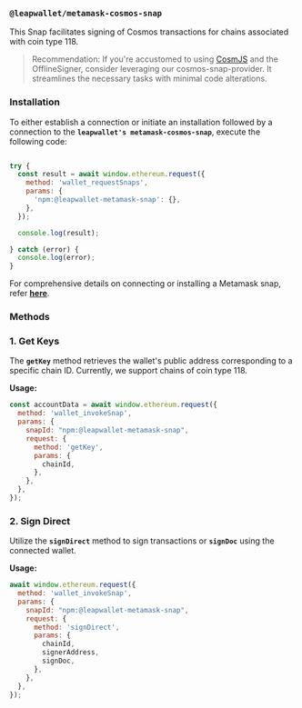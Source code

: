 ### **`@leapwallet/metamask-cosmos-snap`**

This Snap facilitates signing of Cosmos transactions for chains associated with coin type 118.

> Recommendation: If you're accustomed to using [CosmJS](https://github.com/cosmos/cosmjs) and the OfflineSigner, consider leveraging our cosmos-snap-provider. It streamlines the necessary tasks with minimal code alterations.
> 

### **Installation**

To either establish a connection or initiate an installation followed by a connection to the **`leapwallet's metamask-cosmos-snap`**, execute the following code:

```javascript

try {
  const result = await window.ethereum.request({
    method: 'wallet_requestSnaps',
    params: {
      'npm:@leapwallet-metamask-snap': {},
    },
  });

  console.log(result);

} catch (error) {
  console.log(error);
}

```

For comprehensive details on connecting or installing a Metamask snap, refer **[here](https://docs.metamask.io/snaps/reference/rpc-api/#wallet_requestsnaps)**.

### **Methods**

### 1. **Get Keys**

The **`getKey`** method retrieves the wallet's public address corresponding to a specific chain ID. Currently, we support chains of coin type 118.

**Usage:**

```javascript
const accountData = await window.ethereum.request({
  method: 'wallet_invokeSnap',
  params: {
    snapId: "npm:@leapwallet-metamask-snap",
    request: {
      method: 'getKey',
      params: {
        chainId,
      },
    },
  },
});

```

### 2. **Sign Direct**

Utilize the **`signDirect`** method to sign transactions or **`signDoc`** using the connected wallet.

**Usage:**

```javascript
await window.ethereum.request({
  method: 'wallet_invokeSnap',
  params: {
    snapId: "npm:@leapwallet-metamask-snap",
    request: {
      method: 'signDirect',
      params: {
        chainId,
        signerAddress,
        signDoc,
      },
    },
  },
});

```